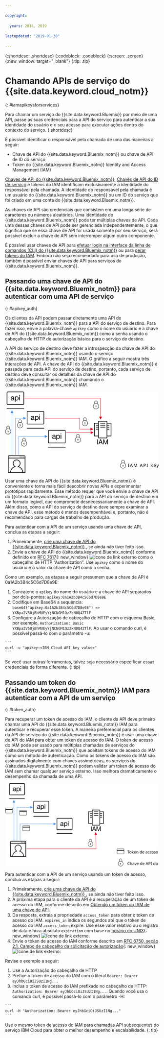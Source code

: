 ```yaml
---

copyright:

  years: 2018, 2019

lastupdated: "2019-01-30"

---
```


{:shortdesc: .shortdesc}
{:codeblock: .codeblock}
{:screen: .screen}
{:new_window: target="_blank"}
{:tip: .tip}

# Chamando APIs de serviço do {{site.data.keyword.cloud_notm}}
{: #iamapikeysforservices}

Para chamar um serviço do {{site.data.keyword.Bluemix}} por meio de uma API, passe as suas credenciais para a API do serviço para autenticar a sua identidade do usuário e o seu acesso para executar ações dentro do contexto do serviço. 
{:shortdesc}

É possível identificar o responsável pela chamada de uma das maneiras a seguir: 

* Chave de API do {{site.data.keyword.Bluemix_notm}} ou chave de API de ID do serviço
* Token do {{site.data.keyword.Bluemix_notm}} Identity and Access Management (IAM)

[Chaves de API do {{site.data.keyword.Bluemix_notm}}](/docs/iam?topic=iam-userapikey#userapikey), [Chaves de API do ID de serviço](/docs/iam?topic=iam-serviceidapikeys#serviceidapikeys) e tokens do IAM identificam exclusivamente a identidade do responsável pela chamada. A identidade do responsável pela chamada é um usuário do {{site.data.keyword.Bluemix_notm}} ou um ID do serviço que foi criado em uma conta do {{site.data.keyword.Bluemix_notm}}. 

As chaves de API são credenciais que consistem em uma longa série de caracteres ou números aleatórios. Uma identidade do {{site.data.keyword.Bluemix_notm}} pode ter múltiplas chaves de API. Cada uma dessas chaves de API pode ser gerenciada independentemente, o que significa que se essa chave de API for usada somente por seu serviço, será possível excluir a chave de API sem interromper algum outro componente.

É possível usar chaves de API para [efetuar login na interface da linha de comandos (CLI) do {{site.data.keyword.Bluemix_notm}}](/docs/cli/reference/ibmcloud?topic=cloud-cli-ibmcloud_login#ibmcloud_login) ou para [gerar tokens do IAM](/docs/iam?topic=iam-iamtoken_from_apikey#iamtoken_from_apikey). Embora não seja recomendado para uso de produção, também é possível enviar chaves de API para serviços do {{site.data.keyword.Bluemix_notm}}.

## Passando uma chave de API do {{site.data.keyword.Bluemix_notm}} para autenticar com uma API de serviço
{: #apikey_auth}

Os clientes da API podem passar diretamente uma API do {{site.data.keyword.Bluemix_notm}} para a API do serviço de destino. Para fazer isso, envie a palavra-chave `apikey` como o nome do usuário e a chave de API do {{site.data.keyword.Bluemix_notm}} como a senha usando o cabeçalho de HTTP de autorização básica para o serviço de destino.

A API do serviço de destino deve fazer a introspecção da chave de API do {{site.data.keyword.Bluemix_notm}} usando o serviço {{site.data.keyword.Bluemix_notm}} IAM. O gráfico a seguir mostra três interações de API. A chave de API do {{site.data.keyword.Bluemix_notm}} é passada para cada API do serviço de destino, portanto, cada serviço de destino deve consultar os detalhes da chave de API do {{site.data.keyword.Bluemix_notm}} chamando o {{site.data.keyword.Bluemix_notm}} IAM.

![Autenticando com uma API de serviço usando uma chave de API](images/APIkeyauth.svg "Passando chaves de API para serviços de destino que, então, passam a chave de API para o IAM para validar credenciais")

Usar uma chave de API do {{site.data.keyword.Bluemix_notm}} é conveniente e torna mais fácil descobrir novas APIs e experimentar protótipos rapidamente. Esse método requer que você envie a chave de API do {{site.data.keyword.Bluemix_notm}} para a API do serviço de destino em um formato legível, que compromete desnecessariamente a chave de API. Além disso, como a API do serviço de destino deve sempre examinar a chave de API, esse método é menos desempenhável e, portanto, não é recomendado para cargas de trabalho de produção.

Para autenticar com a API de um serviço usando uma chave de API, conclua as etapas a seguir: 

  1. Primeiramente, [crie uma chave de API do {{site.data.keyword.Bluemix_notm}} ](/docs/iam?topic=iam-userapikey#creating-an-api-key), se ainda não tiver feito isso.
  2. Envie a chave de API do {{site.data.keyword.Bluemix_notm}} conforme definido em [RFC 7617](https://tools.ietf.org/html/rfc7617){: new_window} ![Ícone de link externo](../icons/launch-glyph.svg "Ícone de link externo") como o cabeçalho de HTTP “Authorization”. Use `apikey` como o nome do usuário e o valor da chave de API como a senha.

Como um exemplo, as etapas a seguir presumem que a chave de API é 0a1A2b3B4c5C6d7D8e9E:

  1.	Concatene o `apikey` do nome do usuário e a chave de API separados por dois-pontos: `apikey:0a1A2b3B4c5C6d7D8e9E`
  2.	Codifique em Base64 a sequência: `base64("apikey:0a1A2b3B4c5C6d7D8e9E") => YXBpa2V5OjBhMUEyYjNCNGM1QzZkN0Q4ZTlF`
  3.	Configure a Autorização de cabeçalho de HTTP com o esquema Basic, por exemplo, `Authorization: Basic YXBpa2V5OjBhMUEyYjNCNGM1QzZkN0Q4ZTlF`. Ao usar o comando curl, é possível passá-lo com o parâmetro -u:

    ```
    curl -u "apikey:<IBM Cloud API key value>"
    ```

  Se você usar outras ferramentas, talvez seja necessário especificar essas credenciais de forma diferente.
  {: tip}

## Passando um token do {{site.data.keyword.Bluemix_notm}} IAM para autenticar com a API de um serviço
{: #token_auth}

Para recuperar um token de acesso do IAM, o cliente da API deve primeiro chamar uma API do {{site.data.keyword.Bluemix_notm}} IAM para autenticar e recuperar esse token. A maneira preferencial para os clientes da API de serviço do {{site.data.keyword.Bluemix_notm}} é usar uma chave de API do IAM para obter um token de acesso do IAM. O token de acesso do IAM pode ser usado para múltiplas chamadas de serviços do {{site.data.keyword.Bluemix_notm}} que aceitam tokens de acesso do IAM como um método de autenticação. Como os tokens de acesso do IAM são assinados digitalmente com chaves assimétricas, os serviços do {{site.data.keyword.Bluemix_notm}} podem validar um token de acesso do IAM sem chamar qualquer serviço externo. Isso melhora dramaticamente o desempenho da chamada de uma API.

![Autenticando com uma API de serviço usando um token de acesso ](images/tokenauth.svg "Recuperando um token do IAM usando uma chave de API e passando o token de acesso para os serviços de destino para validar as credenciais")

Para autenticar com a API de um serviço usando um token de acesso, conclua as etapas a seguir:

  1. Primeiramente, [crie uma chave de API do {{site.data.keyword.Bluemix_notm}} ](/docs/iam?topic=iam-userapikey#creating-an-api-key), se ainda não tiver feito isso. 
  2. A próxima etapa para o cliente da API é a recuperação de um token de acesso do IAM, conforme descrito em [Obtendo um token do IAM de uma chave de API](/docs/iam?topic=iam-iamtoken_from_apikey#iamtoken_from_apikey).
  3. Da resposta, extraia a propriedade `access_token` para obter o token de acesso do IAM. `expires_in` indica os segundos até que o token de acesso do IAM `access_token` expire. Use esse valor relativo ou o registro de data e hora absoluto `expiration` com base no [horário do UNIX](https://en.wikipedia.org/wiki/Unix_time){: new_window} ![Ícone de link externo](../icons/launch-glyph.svg "Ícone de link externo"). 
  4. Envie o token de acesso do IAM conforme descrito em [RFC 6750, seção 2.1. Campo de cabeçalho da solicitação de autorização](https://tools.ietf.org/html/rfc6750#page-5){: new_window} ![Ícone de link externo](../icons/launch-glyph.svg "Ícone de link externo"):
   
Revise o exemplo a seguir:

  1.	Use a Autorização do cabeçalho de HTTP
  2.	Prefixe o token de acesso do IAM com o literal `Bearer: Bearer eyJhbGciOiJSUzI1Ng...`
  3.	Inclua o token de acesso do IAM prefixado no cabeçalho de HTTP: `Authorization: Bearer eyJhbGciOiJSUzI1Ng...`. Quando você usa o comando curl, é possível passá-lo com o parâmetro -H:

    ```
    curl -H "Authorization: Bearer eyJhbGciOiJSUzI1Ng..."
    ```
        
  Use o mesmo token de acesso do IAM para chamadas API subsequentes do serviço IBM Cloud para obter o melhor desempenho e escalabilidade.
  {: tip}



